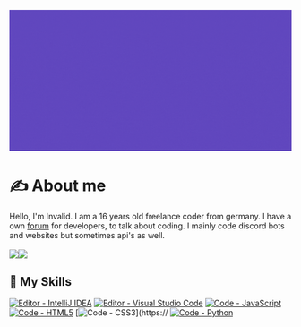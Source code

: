 [![Header](https://github.com/invaliduser231/invaliduser231/blob/17d8fc33abb9b04791b01b8caa39c9a952b54500/banner.gif "Header")](https://invalid-studios.tech/)

# ✍️ About me

Hello, I'm Invalid. I am a 16 years old freelance coder from germany. I have a own [forum](https://invalid-studios.tech) for developers, to talk about coding. I mainly code discord bots and websites but sometimes api's as well.

<img align="center" src="https://github-readme-stats.vercel.app/api/?username=invaliduser231&theme=tokyonight" /><img align="center" src="https://github-readme-stats.vercel.app/api/top-langs/?username=invaliduser231&theme=tokyonight" /> 

## 🔧 My Skills
[![Editor - IntelliJ IDEA](https://img.shields.io/badge/Editor-IntelliJ_IDEA-2ea44f?style=for-the-badge&logo=IntelliJ+IDEA)](https://)
[![Editor - Visual Studio Code](https://img.shields.io/badge/Editor-Visual_Studio_Code-2ea44f?style=for-the-badge&logo=Visual+Studio+Code)](https://)
[![Code - JavaScript](https://img.shields.io/badge/Code-JavaScript-2ea44f?style=for-the-badge&logo=JavaScript)](https://)
[![Code - HTML5](https://img.shields.io/badge/Code-HTML5-2ea44f?style=for-the-badge&logo=HTML5&logoColor=%23fff)](https://)
[![Code - CSS3](https://img.shields.io/badge/Code-CSS3-2ea44f?style=for-the-badge&logo=CSS3&logoColor=%23fff)](https://
[![Code - Python](https://img.shields.io/badge/Code-Python-2ea44f?style=for-the-badge&logo=Python&logoColor=%23fff)](https://)
